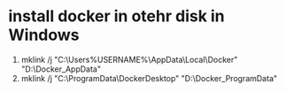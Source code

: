 # install docker in otehr disk in Windows
1. mklink /j "C:\Users\%USERNAME%\AppData\Local\Docker" "D:\Docker_AppData"
2. mklink /j "C:\ProgramData\DockerDesktop" "D:\Docker_ProgramData"
